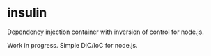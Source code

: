 # insulin
Dependency injection container with inversion of control for node.js.

Work in progress.  Simple DiC/IoC for node.js.
